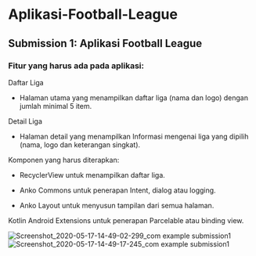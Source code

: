 # Aplikasi-Football-League

## Submission 1: Aplikasi Football League

### Fitur yang harus ada pada aplikasi:

Daftar Liga
 * Halaman utama yang menampilkan daftar liga (nama dan logo) dengan jumlah minimal 5 item.

Detail Liga
 * Halaman detail yang menampilkan Informasi mengenai liga yang dipilih (nama, logo dan keterangan singkat). <br/>

Komponen yang harus diterapkan:

  * RecyclerView untuk menampilkan daftar liga.

  * Anko Commons untuk penerapan Intent, dialog atau logging.

  * Anko Layout untuk menyusun tampilan dari semua halaman.

Kotlin Android Extensions untuk penerapan Parcelable atau binding view.

![Screenshot_2020-05-17-14-49-02-299_com example submission1](https://user-images.githubusercontent.com/38293327/82136992-900f1500-984e-11ea-80e2-63dfcc54c741.jpg)
![Screenshot_2020-05-17-14-49-17-245_com example submission1](https://user-images.githubusercontent.com/38293327/82136988-8edde800-984e-11ea-8dae-fa0de6423472.jpg)
